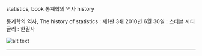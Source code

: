 statistics, book
통계학의 역사
history

통계학의 역사, The history of statistics
:   제1판 3쇄 2010년 6월 30일
:   스티븐 시티글러
:   한길사

![alt text](http://book.daum-img.net/R110x160/KOR9788935655069?moddttm=20140710071651 "통계학의 역사")

---

